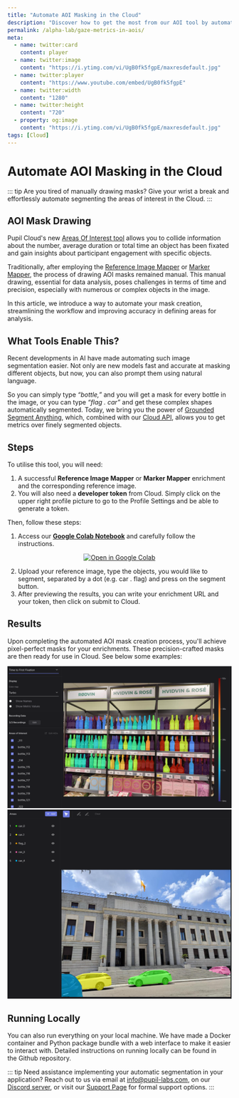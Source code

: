 ```yaml
---
title: "Automate AOI Masking in the Cloud"
description: "Discover how to get the most from our AOI tool by automatically segmenting and drawing masks using natural language."
permalink: /alpha-lab/gaze-metrics-in-aois/
meta:
  - name: twitter:card
    content: player
  - name: twitter:image
    content: "https://i.ytimg.com/vi/UgB0fk5fgpE/maxresdefault.jpg"
  - name: twitter:player
    content: "https://www.youtube.com/embed/UgB0fk5fgpE"
  - name: twitter:width
    content: "1280"
  - name: twitter:height
    content: "720"
  - property: og:image
    content: "https://i.ytimg.com/vi/UgB0fk5fgpE/maxresdefault.jpg"
tags: [Cloud]
---
```


<script setup>
import TagLinks from '@components/TagLinks.vue'
</script>

# Automate AOI Masking in the Cloud

<TagLinks :tags="$frontmatter.tags" />

<Youtube src="UgB0fk5fgpE"/>

::: tip
Are you tired of manually drawing masks? Give your wrist a break and effortlessly automate segmenting the areas of interest in the Cloud.
:::

## AOI Mask Drawing

Pupil Cloud's new [Areas Of Interest tool](https://docs.pupil-labs.com/neon/pupil-cloud/visualizations/areas-of-interest/) allows you to collide information about the number, average duration or total time an object has been fixated and gain insights about participant engagement with specific objects.

Traditionally, after employing the [Reference Image Mapper](https://docs.pupil-labs.com/neon/pupil-cloud/enrichments/reference-image-mapper/) or [Marker Mapper](https://docs.pupil-labs.com/neon/pupil-cloud/enrichments/marker-mapper/), the process of drawing AOI masks remained manual. This manual drawing, essential for data analysis, poses challenges in terms of time and precision, especially with numerous or complex objects in the image.

In this article, we introduce a way to automate your mask creation, streamlining the workflow and improving accuracy in defining areas for analysis.

## What Tools Enable This?

Recent developments in AI have made automating such image segmentation easier. Not only are new models fast and accurate at masking different objects, but now, you can also prompt them using natural language.

So you can simply type _“bottle,”_ and you will get a mask for every bottle in the image, or you can type _“flag . car”_ and get these complex shapes automatically segmented. Today, we bring you the power of [Grounded Segment Anything](https://arc.net/l/quote/okiwpscx), which, combined with our [Cloud API](https://api.cloud.pupil-labs.com/v2), allows you to get metrics over finely segmented objects.

## Steps

To utilise this tool, you will need:

1. A successful **Reference Image Mapper** or **Marker Mapper** enrichment and the corresponding reference image.
2. You will also need a **developer token** from Cloud. Simply click on the upper right profile picture to go to the Profile Settings and be able to generate a token.

Then, follow these steps:

1. Access our **[Google Colab Notebook](https://colab.research.google.com/drive/1SJQS6-P56wpDxJTNfZeuzwZADKK9h6ri?usp=sharing)** and carefully follow the instructions.

<div class="mb-4" style="display:flex;justify-content:center;">
 <a
  href="https://colab.research.google.com/drive/1SJQS6-P56wpDxJTNfZeuzwZADKK9h6ri?usp=sharing"
>
  <img
    src="https://img.shields.io/static/v1?label=&message=Open in Google Colab&color=blue&labelColor=grey&logo=Google Colab&logoColor=#F9AB00"
    alt="Open in Google Colab"
  />
</a>
</div>

2. Upload your reference image, type the objects, you would like to segment, separated by a dot (e.g. car . flag) and press on the segment button.
3. After previewing the results, you can write your enrichment URL and your token, then click on submit to Cloud.

## Results

Upon completing the automated AOI mask creation process, you'll achieve pixel-perfect masks for your enrichments. These precision-crafted masks are then ready for use in Cloud. See below some examples:

![An AOI heatmap showing time to first fixation over 150 bottles in a supermarket.](./bottles.webp)
![Perfectly segmented Areas Of Interest over cars and a flag.](./cars.webp)

## Running Locally

You can also run everything on your local machine. We have made a Docker container and Python package bundle with a web interface to make it easier to interact with. Detailed instructions on running locally can be found in the Github repository.

::: tip
Need assistance implementing your automatic segmentation in your application? Reach out to us via email at [info@pupil-labs.com](mailto:info@pupil-labs.com), on our [Discord server](https://pupil-labs.com/chat/), or visit our [Support Page](https://pupil-labs.com/products/support/) for formal support options.
:::
